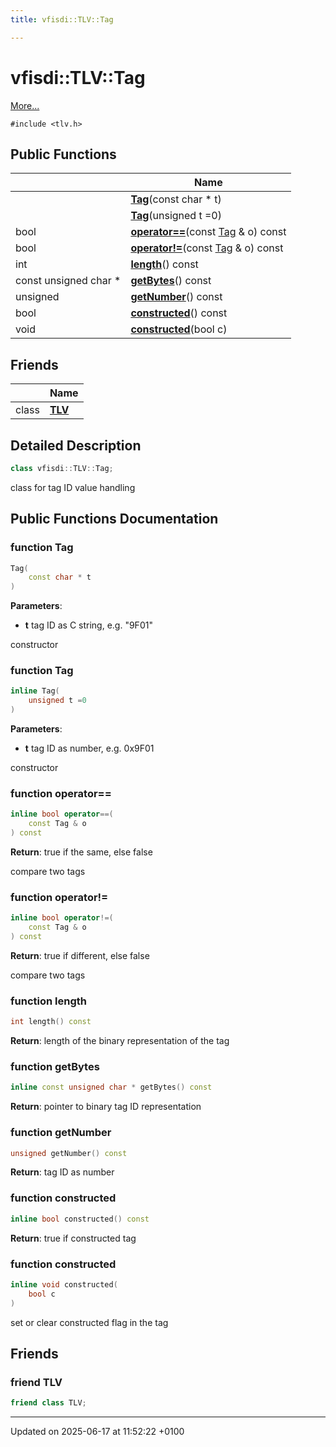 ```yaml
---
title: vfisdi::TLV::Tag

---
```


# vfisdi::TLV::Tag



 [More...](#detailed-description)


`#include <tlv.h>`

## Public Functions

|                | Name           |
| -------------- | -------------- |
| | **[Tag](classvfisdi_1_1_t_l_v_1_1_tag.md#function-tag)**(const char * t) |
| | **[Tag](classvfisdi_1_1_t_l_v_1_1_tag.md#function-tag)**(unsigned t =0) |
| bool | **[operator==](classvfisdi_1_1_t_l_v_1_1_tag.md#function-operator==)**(const [Tag](classvfisdi_1_1_t_l_v_1_1_tag.md) & o) const |
| bool | **[operator!=](classvfisdi_1_1_t_l_v_1_1_tag.md#function-operator!=)**(const [Tag](classvfisdi_1_1_t_l_v_1_1_tag.md) & o) const |
| int | **[length](classvfisdi_1_1_t_l_v_1_1_tag.md#function-length)**() const |
| const unsigned char * | **[getBytes](classvfisdi_1_1_t_l_v_1_1_tag.md#function-getbytes)**() const |
| unsigned | **[getNumber](classvfisdi_1_1_t_l_v_1_1_tag.md#function-getnumber)**() const |
| bool | **[constructed](classvfisdi_1_1_t_l_v_1_1_tag.md#function-constructed)**() const |
| void | **[constructed](classvfisdi_1_1_t_l_v_1_1_tag.md#function-constructed)**(bool c) |

## Friends

|                | Name           |
| -------------- | -------------- |
| class | **[TLV](classvfisdi_1_1_t_l_v_1_1_tag.md#friend-tlv)**  |

## Detailed Description

```cpp
class vfisdi::TLV::Tag;
```


class for tag ID value handling 

## Public Functions Documentation

### function Tag

```cpp
Tag(
    const char * t
)
```


**Parameters**: 

  * **t** tag ID as C string, e.g. "9F01" 


constructor


### function Tag

```cpp
inline Tag(
    unsigned t =0
)
```


**Parameters**: 

  * **t** tag ID as number, e.g. 0x9F01 


constructor


### function operator==

```cpp
inline bool operator==(
    const Tag & o
) const
```


**Return**: true if the same, else false 

compare two tags 


### function operator!=

```cpp
inline bool operator!=(
    const Tag & o
) const
```


**Return**: true if different, else false 

compare two tags 


### function length

```cpp
int length() const
```


**Return**: length of the binary representation of the tag 

### function getBytes

```cpp
inline const unsigned char * getBytes() const
```


**Return**: pointer to binary tag ID representation 

### function getNumber

```cpp
unsigned getNumber() const
```


**Return**: tag ID as number 

### function constructed

```cpp
inline bool constructed() const
```


**Return**: true if constructed tag 

### function constructed

```cpp
inline void constructed(
    bool c
)
```


set or clear constructed flag in the tag 


## Friends

### friend TLV

```cpp
friend class TLV;
```


-------------------------------

Updated on 2025-06-17 at 11:52:22 +0100